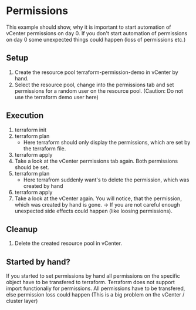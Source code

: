 # Permissions

This example should show, why it is important to start automation of vCenter permissions on day 0.
If you don't start automation of permissions on day 0 some unexpected things could happen (loss of permissions etc.)

## Setup

1. Create the resource pool terraform-permission-demo in vCenter by hand.
2. Select the resource pool, change into the permissions tab and set permissions for a random user on the resource pool. (Caution: Do not use the terraform demo user here)

## Execution

1. terraform init
2. terraform plan
    - Here terraform should only display the permissions, which are set by the terraform file.
3. terraform apply
4. Take a look at the vCenter permissions tab again. Both permissions should be set.
5. terraform plan
    - Here terrafrom suddenly want's to delete the permission, which was created by hand
6. terraform apply
7. Take a look at the vCenter again. You will notice, that the permission, which was created by hand is gone.
   -> If you are not careful enough unexpected side effects could happen (like loosing permissions).

## Cleanup

1. Delete the created resource pool in vCenter.

## Started by hand?

If you started to set permissions by hand all permissions on the specific object have to be transfered to terraform.
Terraform does not support import functionaliy for permissions. All permissions have to be transfered, else permission loss could happen (This is a big problem on the vCenter / cluster layer)